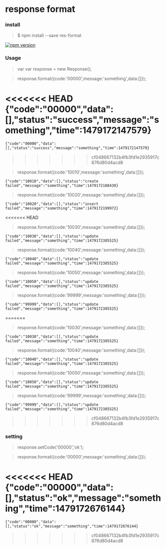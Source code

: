 # response format


### install
>$ npm install --save res-format


[![npm version](https://badge.fury.io/js/res-format.svg)](http://badge.fury.io/js/res-format)

### Usage
>var  var response = new Response();

>response.format({code:'00000',message:'something',data:[]});

<<<<<<< HEAD
    {"code":"00000","data":[],"status":"success","message":"something","time":1479172147579}
=======
	{"code":"00000","data":[],"status":"success","message":"something","time":1479172147579}
>>>>>>> cf048667132b4fb3fd1e2935917c876d80d4acd8

>response.format({code:'10010',message:'something',data:[]});

    {"code":"10010","data":[],"status":"create failed","message":"something","time":1479172188430}

>response.format({code:'10020',message:'something',data:[]});

    {"code":"10020","data":[],"status":"insert  failed","message":"something","time":1479172199972}
<<<<<<< HEAD
        
>response.format({code:'10030',message:'something',data:[]});

    {"code":"10030","data":[],"status":"update  failed","message":"something","time":1479172385525}
    
>response.format({code:'10040',message:'something',data:[]});

    {"code":"10040","data":[],"status":"update  failed","message":"something","time":1479172385525}

>response.format({code:'10050',message:'something',data:[]});

    {"code":"10050","data":[],"status":"update  failed","message":"something","time":1479172385525}
    

>response.format({code:'99999',message:'something',data:[]});

    {"code":"99999","data":[],"status":"update  failed","message":"something","time":1479172385525}
=======
		
>response.format({code:'10030',message:'something',data:[]});

	{"code":"10030","data":[],"status":"update  failed","message":"something","time":1479172385525}
	
>response.format({code:'10040',message:'something',data:[]});

	{"code":"10040","data":[],"status":"update  failed","message":"something","time":1479172385525}

>response.format({code:'10050',message:'something',data:[]});

	{"code":"10050","data":[],"status":"update  failed","message":"something","time":1479172385525}
	

>response.format({code:'99999',message:'something',data:[]});

	{"code":"99999","data":[],"status":"update  failed","message":"something","time":1479172385525}
>>>>>>> cf048667132b4fb3fd1e2935917c876d80d4acd8

### setting

>response.setCode('00000','ok');

>response.format({code:'00000',message:'something',data:[]});

<<<<<<< HEAD
    {"code":"00000","data":[],"status":"ok","message":"something","time":1479172676144}
=======
	{"code":"00000","data":[],"status":"ok","message":"something","time":1479172676144}
>>>>>>> cf048667132b4fb3fd1e2935917c876d80d4acd8
